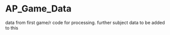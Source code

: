 # AP_Game_Data
data from first game/r code for processing. further subject data to be added to this
